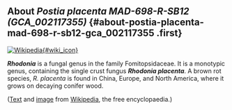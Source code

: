About *Postia placenta MAD-698-R-SB12 (GCA\_002117355)* {#about-postia-placenta-mad-698-r-sb12-gca_002117355 .first}
-------------------------------------------------------

[![Wikipedia](/img/wikipedia_logo_v2_en.png){#wiki_icon}](http://en.wikipedia.org/wiki/Rhodonia)

***Rhodonia*** is a fungal genus in the family Fomitopsidaceae. It is a
monotypic genus, containing the single crust fungus ***Rhodonia
placenta***. A brown rot species, *R. placenta* is found in China,
Europe, and North America, where it grows on decaying conifer wood.

([Text](http://en.wikipedia.org/wiki/Rhodonia) and
[image](https://commons.wikimedia.org/wiki/File:Lausanne_03.08.2017_Rhodonia_placenta_(36864134910).jpg)
from [Wikipedia](http://en.wikipedia.org/), the free encyclopaedia.)
